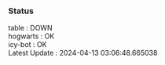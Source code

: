 ### Status


table : DOWN  
hogwarts : OK  
icy-bot : OK  
Latest Update : 2024-04-13 03:06:48.665038
